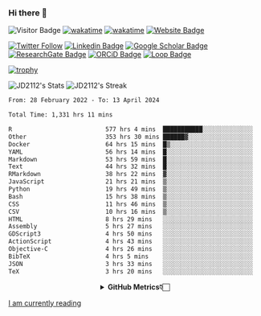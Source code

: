 ### Hi there 👋
![Visitor Badge](https://visitor-badge.laobi.icu/badge?page_id=JD2112.JD2112)
[![wakatime](https://github.com/JD2112/JD2112/actions/workflows/waka-readme.yml/badge.svg)](https://github.com/JD2112/JD2112/actions/workflows/waka-readme.yml)
[![wakatime](https://wakatime.com/badge/user/fe95275f-909a-4147-a45d-624981173898.svg)](https://wakatime.com/@fe95275f-909a-4147-a45d-624981173898)
[![Website Badge](https://img.shields.io/badge/website-informational?style=flat-square)](http://jyotirmoydas.netlify.app)

[![Twitter Follow](https://img.shields.io/twitter/follow/jyotirmoy21?style=social)](https://twitter.com/jyotirmoy21)
[![Linkedin Badge](https://img.shields.io/badge/-jyotirmoy-blue?style=plastic&logo=Linkedin&logoColor=white&link=https://www.linkedin.com/in/dasjyotirmoy/)](https://www.linkedin.com/in/dasjyotirmoy/)
[![Google Scholar Badge](https://img.shields.io/badge/-jyotirmoy-blue?style=plastic&logo=GoogleScholar&logoColor=white&link=https://scholar.google.se/citations?user=IMBYOv8AAAAJ&hl=en)](https://scholar.google.se/citations?user=IMBYOv8AAAAJ&hl=en)
[![ResearchGate Badge](https://img.shields.io/badge/-jyotirmoy-cyan?style=plastic&logo=ResearchGate&logoColor=white&link=https://www.researchgate.net/profile/Jyotirmoy-Das-3)](https://www.researchgate.net/profile/Jyotirmoy-Das-3)
[![ORCiD Badge](https://img.shields.io/badge/-jyotirmoy-green?style=plastic&logo=orcid&logoColor=white&link=https://orcid.org/0000-0002-5649-4658)](https://orcid.org/0000-0002-5649-4658)
[![Loop Badge](https://img.shields.io/badge/-jyotirmoy-orange?style=plastic&logo=Loop&logoColor=white&link=https://loop.frontiersin.org/people/1519976/overview)](https://loop.frontiersin.org/people/1519976/overview)

[![trophy](https://github-profile-trophy.vercel.app/?username=JD2112)](https://github.com/ryo-ma/github-profile-trophy)

<!--
**JD2112/JD2112** is a ✨ _special_ ✨ repository because its `README.md` (this file) appears on your GitHub profile.

Here are some ideas to get you started:

- 🔭 I’m currently working on ...
- 🌱 I’m currently learning ...
- 👯 I’m looking to collaborate on ...
- 🤔 I’m looking for help with ...
- 💬 Ask me about ...
- 📫 How to reach me: ...
- 😄 Pronouns: ...
- ⚡ Fun fact: ...
![JD2112's Top Languages](https://github-readme-stats.vercel.app/api/top-langs/?username=JD2112&theme=vue-dark&show_icons=true&hide_border=true&layout=compact)
-->
![JD2112's Stats](https://github-readme-stats.vercel.app/api?username=JD2112&theme=vue-dark&show_icons=true&hide_border=true&count_private=true)
![JD2112's Streak](https://github-readme-streak-stats.herokuapp.com/?user=JD2112&theme=vue-dark&hide_border=true)





<!--START_SECTION:waka-->

```txt
From: 28 February 2022 - To: 13 April 2024

Total Time: 1,331 hrs 11 mins

R                          577 hrs 4 mins  ███████████░░░░░░░░░░░░░░   43.35 %
Other                      353 hrs 30 mins ██████▓░░░░░░░░░░░░░░░░░░   26.56 %
Docker                     64 hrs 15 mins  █▒░░░░░░░░░░░░░░░░░░░░░░░   04.83 %
YAML                       56 hrs 14 mins  █░░░░░░░░░░░░░░░░░░░░░░░░   04.22 %
Markdown                   53 hrs 59 mins  █░░░░░░░░░░░░░░░░░░░░░░░░   04.06 %
Text                       44 hrs 32 mins  █░░░░░░░░░░░░░░░░░░░░░░░░   03.35 %
RMarkdown                  38 hrs 22 mins  ▓░░░░░░░░░░░░░░░░░░░░░░░░   02.88 %
JavaScript                 21 hrs 21 mins  ▒░░░░░░░░░░░░░░░░░░░░░░░░   01.60 %
Python                     19 hrs 49 mins  ▒░░░░░░░░░░░░░░░░░░░░░░░░   01.49 %
Bash                       15 hrs 38 mins  ▒░░░░░░░░░░░░░░░░░░░░░░░░   01.17 %
CSS                        11 hrs 46 mins  ▒░░░░░░░░░░░░░░░░░░░░░░░░   00.88 %
CSV                        10 hrs 16 mins  ▒░░░░░░░░░░░░░░░░░░░░░░░░   00.77 %
HTML                       8 hrs 29 mins   ░░░░░░░░░░░░░░░░░░░░░░░░░   00.64 %
Assembly                   5 hrs 27 mins   ░░░░░░░░░░░░░░░░░░░░░░░░░   00.41 %
GDScript3                  4 hrs 50 mins   ░░░░░░░░░░░░░░░░░░░░░░░░░   00.36 %
ActionScript               4 hrs 43 mins   ░░░░░░░░░░░░░░░░░░░░░░░░░   00.35 %
Objective-C                4 hrs 26 mins   ░░░░░░░░░░░░░░░░░░░░░░░░░   00.33 %
BibTeX                     4 hrs 5 mins    ░░░░░░░░░░░░░░░░░░░░░░░░░   00.31 %
JSON                       3 hrs 33 mins   ░░░░░░░░░░░░░░░░░░░░░░░░░   00.27 %
TeX                        3 hrs 20 mins   ░░░░░░░░░░░░░░░░░░░░░░░░░   00.25 %
```

<!--END_SECTION:waka-->

<div align="center">
    <details>
        <summary><b>GitHub Metrics👇🏻</b></summary>
    <br>
        
[Get Details](https://metrics.lecoq.io/insights/JD2112)
    </details>
</div>

<a target="_blank" href="https://www.goodreads.com/user/show/21242415-jyotirmoy-das">I am currently reading</a>



